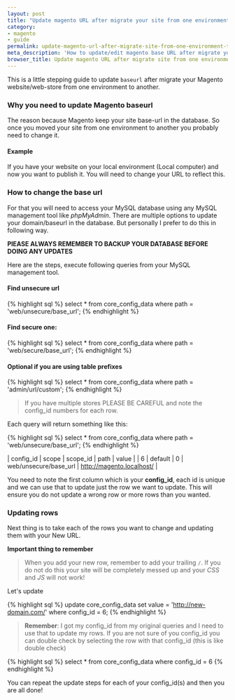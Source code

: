 ```yaml
---
layout: post
title: "Update magento URL after migrate your site from one environment to another"
category: 
- magento
- guide
permalink: update-magento-url-after-migrate-site-from-one-environment-to-another
meta_description: 'How to update/edit magento base URL after migrate your site from one environment to another'
browser_title: Update magento URL after migrate site from one environment to another
---
```


This is a little stepping guide to update `baseurl` after migrate your 
Magento website/web-store from one environment to another.

### Why you need to update Magento baseurl

The reason because Magento keep your site base-url in the database. So once you
moved your site from one environment to another you probably need to change it.

#### Example

If you have your website on your local environment (Local computer) 
and now you want to publish it. You will need to change your URL to reflect 
this.

### How to change the base url

For that you will need to access your MySQL database using any MySQL management 
tool like *phpMyAdmin*. There are multiple options to update your domain/baseurl
in the database. But personally I prefer to do this in following way.

**PlEASE ALWAYS REMEMBER TO BACKUP YOUR DATABASE BEFORE DOING ANY UPDATES**

Here are the steps, execute following queries from your MySQL management tool.

#### Find unsecure url

{% highlight sql %}
select * from core_config_data where path = 'web/unsecure/base_url';
{% endhighlight %}

#### Find secure one:

{% highlight sql %}
select * from core_config_data where path = 'web/secure/base_url';
{% endhighlight %}

#### Optional if you are using table prefixes 

{% highlight sql %}
select * from core_config_data where path = 'admin/url/custom';
{% endhighlight %}


> If you have multiple stores PLEASE BE CAREFUL and note the config_id numbers 
for each row.

Each query will return something like this:

{% highlight sql %}
select * from core_config_data where path = 'web/unsecure/base_url';
{% endhighlight %}

| config_id | scope | scope_id | path | value |
| 6 | default | 0 | web/unsecure/base_url | http://magento.localhost/  |

You need to note the first column which is your **config_id**, each id is 
unique and we can use that to update just the row we want to update. 
This will ensure you do not update a wrong row or more rows than you wanted.

### Updating rows

Next thing is to take each of the rows you want to change and updating 
them with your New URL.

**Important thing to remember**

> When you add your new row, remember to add your trailing `/`. If you do not do 
this your site will be completely messed up and your *CSS* and *JS* will not work!

Let's update

{% highlight sql %}
update core_config_data
set value = 'http://new-domain.com/'
where config_id = 6;
{% endhighlight %}

> **Remember**: I got my config_id from my original queries and I need to use that to update my rows. If you are not sure of you config_id you can double check by selecting the row with that config_id (this is like double check)

{% highlight sql %}
select * from core_config_data where config_id = 6
{% endhighlight %}

You can repeat the update steps for each of your config_id(s) and then you are 
all done!


